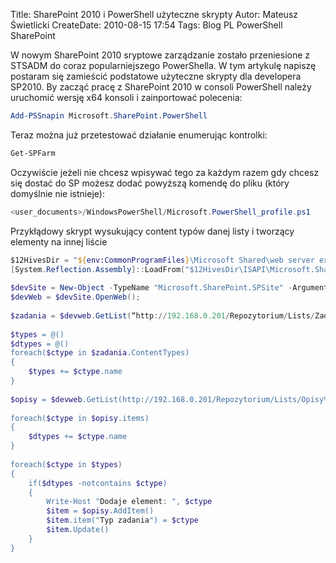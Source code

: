 Title: SharePoint 2010 i PowerShell użyteczne skrypty
Autor: Mateusz Świetlicki
CreateDate: 2010-08-15 17:54
Tags: 	Blog
		PL
		PowerShell
		SharePoint

W nowym SharePoint 2010 sryptowe zarządzanie zostało przeniesione z STSADM 
do coraz popularniejszego PowerShella.
W tym artykulę napiszę postaram się zamieścić podstatowe użyteczne skrypty dla developera SP2010.
By zacząć pracę z SharePoint 2010 w consoli PowerShell należy uruchomić wersję x64 konsoli i zainportować polecenia:

```powershell
Add-PSSnapin Microsoft.SharePoint.PowerShell
```

Teraz można już przetestować działanie enumerując kontrolki:

```powershell
Get-SPFarm
```

Oczywiście jeżeli nie chcesz wpisywać tego za każdym razem gdy chcesz się dostać do SP możesz dodać powyższą komendę do pliku (który domyślnie nie istnieje):

```powershell
<user_documents>/WindowsPowerShell/Microsoft.PowerShell_profile.ps1
```

Przykłądowy skrypt wysukujący content typów danej listy i tworzący elementy na innej liście
```powershell
$12HivesDir = "${env:CommonProgramFiles}\Microsoft Shared\web server extensions\14\" 
[System.Reflection.Assembly]::LoadFrom("$12HivesDir\ISAPI\Microsoft.SharePoint.dll")
  
$devSite = New-Object -TypeName "Microsoft.SharePoint.SPSite" -ArgumentList "http://192.168.0.201/Repozytorium"; 
$devWeb = $devSite.OpenWeb();
  
$zadania = $devweb.GetList(“http://192.168.0.201/Repozytorium/Lists/Zadania")</a>
  
$types = @() 
$dtypes = @() 
foreach($ctype in $zadania.ContentTypes) 
{ 
	$types += $ctype.name 
}
  
$opisy = $devweb.GetList(http://192.168.0.201/Repozytorium/Lists/Opisy%20wiadomoci)
  
foreach($ctype in $opisy.items) 
{ 
	$dtypes += $ctype.name 
}
  
foreach($ctype in $types) 
{ 
	if($dtypes -notcontains $ctype) 
	{ 
		Write-Host "Dodaje element: ", $ctype
		$item = $opisy.AddItem() 
		$item.item("Typ zadania") = $ctype
		$item.Update() 
	} 
}
```
